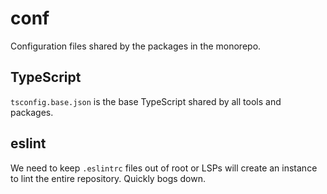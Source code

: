 # conf

Configuration files shared by the packages in the monorepo.

## TypeScript

`tsconfig.base.json` is the base TypeScript shared by all tools and packages.

## eslint

We need to keep `.eslintrc` files out of root or LSPs will create an instance to lint the entire repository. Quickly bogs down.
